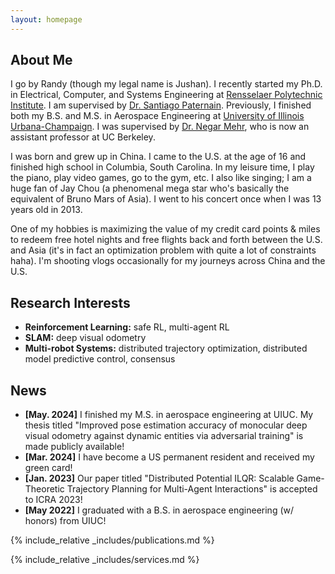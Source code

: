 ```yaml
---
layout: homepage
---
```


## About Me

I go by Randy (though my legal name is Jushan). I recently started my Ph.D.  in Electrical, Computer, and Systems Engineering at [Rensselaer Polytechnic Institute](https://ecse.rpi.edu/). I am supervised by [Dr. Santiago Paternain](https://sites.ecse.rpi.edu/~paters/). Previously, I finished both my B.S. and M.S. in Aerospace Engineering at [University of Illinois Urbana-Champaign](https://aerospace.illinois.edu/). I was supervised by [Dr. Negar Mehr](https://negarmehr.com/), who is now an assistant professor at UC Berkeley.

I was born and grew up in China. I came to the U.S. at the age of 16 and finished high school in Columbia, South Carolina. In my leisure time, I play the piano, play video games, go to the gym, etc. I also like singing; I am a huge fan of Jay Chou (a phenomenal mega star who's basically the equivalent of Bruno Mars of Asia). I went to his concert once when I was 13 years old in 2013. 

One of my hobbies is maximizing the value of my credit card points & miles to redeem free hotel nights and free flights back and forth between the U.S. and Asia (it's in fact an optimization problem with quite a lot of constraints haha). I'm shooting vlogs occasionally for my journeys across China and the U.S.

## Research Interests

- **Reinforcement Learning:** safe RL, multi-agent RL
- **SLAM:** deep visual odometry
- **Multi-robot Systems:** distributed trajectory optimization, distributed model predictive control, consensus 

## News

- **[May. 2024]** I finished my M.S. in aerospace engineering at UIUC. My thesis titled "Improved pose estimation accuracy of monocular deep visual odometry against dynamic entities via adversarial training" is made publicly available!
- **[Mar. 2024]** I have become a US permanent resident and received my green card!
- **[Jan. 2023]** Our paper titled "Distributed Potential ILQR: Scalable Game-Theoretic Trajectory Planning for
Multi-Agent Interactions" is accepted to ICRA 2023!
- **[May 2022]** I graduated with a B.S. in aerospace engineering (w/ honors) from UIUC!

{% include_relative _includes/publications.md %}

{% include_relative _includes/services.md %}
